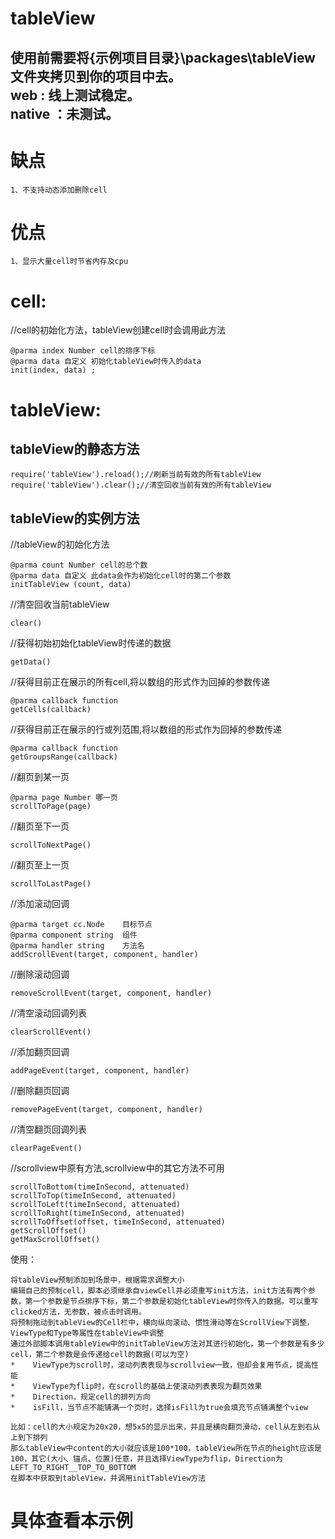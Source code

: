 # tableView

使用前需要将{示例项目目录}\packages\tableView文件夹拷贝到你的项目中去。</br>
web : 线上测试稳定。</br>
native ：未测试。
---

# 缺点
```
1、不支持动态添加删除cell
```
# 优点
```
1、显示大量cell时节省内存及cpu
```

# cell:
//cell的初始化方法，tableView创建cell时会调用此方法
```
@parma index Number cell的排序下标
@parma data 自定义 初始化tableView时传入的data
init(index, data) ;
```

# tableView:
tableView的静态方法
---
```
require('tableView').reload();//刷新当前有效的所有tableView
require('tableView').clear();//清空回收当前有效的所有tableView
```

tableView的实例方法
---
 //tableView的初始化方法
```
@parma count Number cell的总个数
@parma data 自定义 此data会作为初始化cell时的第二个参数
initTableView (count, data)
```

 //清空回收当前tableView
```
clear()
```

//获得初始初始化tableView时传递的数据
```
getData()
```

//获得目前正在展示的所有cell,将以数组的形式作为回掉的参数传递
```
@parma callback function 
getCells(callback)
```

//获得目前正在展示的行或列范围,将以数组的形式作为回掉的参数传递
```
@parma callback function 
getGroupsRange(callback)
```

//翻页到某一页
```
@parma page Number 哪一页
scrollToPage(page)
```

//翻页至下一页
```
scrollToNextPage()
```

//翻页至上一页
```
scrollToLastPage()
```

//添加滚动回调
```
@parma target cc.Node    目标节点
@parma component string  组件
@parma handler string    方法名
addScrollEvent(target, component, handler)
```

//删除滚动回调
```
removeScrollEvent(target, component, handler)
```

//清空滚动回调列表
```
clearScrollEvent()
```

//添加翻页回调
```
addPageEvent(target, component, handler)
```

//删除翻页回调
```
removePageEvent(target, component, handler)
```

//清空翻页回调列表
```
clearPageEvent()
```

//scrollview中原有方法,scrollview中的其它方法不可用
```
scrollToBottom(timeInSecond, attenuated)
scrollToTop(timeInSecond, attenuated)
scrollToLeft(timeInSecond, attenuated)
scrollToRight(timeInSecond, attenuated)
scrollToOffset(offset, timeInSecond, attenuated)
getScrollOffset()
getMaxScrollOffset() 
```

使用：
```
将tableView预制添加到场景中，根据需求调整大小
编辑自己的预制cell，脚本必须继承自viewCell并必须重写init方法，init方法有两个参数，第一个参数是节点排序下标，第二个参数是初始化tableView时你传入的数据。可以重写clicked方法，无参数，被点击时调用。
将预制拖动到tableView的Cell栏中，横向纵向滚动、惯性滑动等在ScrollView下调整，ViewType和Type等属性在tableView中调整
通过外部脚本调用tableView中的initTableView方法对其进行初始化，第一个参数是有多少cell，第二个参数是会传递给cell的数据(可以为空) 
*    ViewType为scroll时，滚动列表表现与scrollview一致，但却会复用节点，提高性能
*    ViewType为flip时，在scroll的基础上使滚动列表表现为翻页效果
*    Direction，规定cell的排列方向
*    isFill，当节点不能铺满一个页时，选择isFill为true会填充节点铺满整个view

比如：cell的大小规定为20x20，想5x5的显示出来，并且是横向翻页滑动，cell从左到右从上到下排列
那么tableView中content的大小就应该是100*100，tableView所在节点的height应该是100，其它(大小、锚点、位置)任意，并且选择ViewType为flip，Direction为LEFT_TO_RIGHT__TOP_TO_BOTTOM
在脚本中获取到tableView，并调用initTableView方法
```

# 具体查看本示例